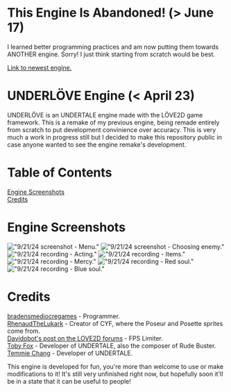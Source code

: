 # This Engine Is Abandoned! (> June 17)
<p>I learned better programming practices and am now putting them towards ANOTHER engine. Sorry! I just think starting from scratch would be best.</p>

[Link to newest engine.](https://github.com/sawby08/lovetale)

# UNDERLÖVE Engine (< April 23)
<p>UNDERLÖVE is an UNDERTALE engine made with the LÖVE2D game framework. This is a remake of my previous engine, being remade entirely from scratch to put development convinience over accuracy. This is very much a work in progress still but I decided to make this repository public in case anyone wanted to see the engine remake's development.</p>

# Table of Contents
[Engine Screenshots](https://github.com/bradensMG/underlove?tab=readme-ov-file#Engine-Screenshots) </br>
[Credits](https://github.com/bradensMG/underlove?tab=readme-ov-file#Credits) </br>

# Engine Screenshots
!["9/21/24 screenshot - Menu."](./github/1_9_21_24.png "9/21/24 screenshot - Menu.")
!["9/21/24 screenshot - Choosing enemy."](./github/2_9_21_24.png "9/21/24 screenshot - Choosing enemy.")
!["9/21/24 recording - Acting."](./github/3_9_21_24.png "9/21/24 recording - Acting.")
!["9/21/24 recording - Items."](./github/4_9_21_24.png "9/21/24 recording - Items.")
!["9/21/24 recording - Mercy."](./github/5_9_21_24.png "9/21/24 recording - Mercy.")
!["9/21/24 recording - Red soul."](./github/6_9_21_24.png "9/21/24 recording - Red soul.")
!["9/21/24 recording - Blue soul."](./github/7_9_21_24.png "9/21/24 recording - Blue soul.")

# Credits
[bradensmediocregames](https://github.com/bradensMG/) - Programmer. </br>
[RhenaudTheLukark](https://github.com/RhenaudTheLukark) - Creator of CYF, where the Poseur and Posette sprites come from.</br>
[Davidobot's post on the LOVE2D forums](https://love2d.org/forums/viewtopic.php?p=199030&sid=5e50e42e22e4538ca0f3f7b0717aa2f2#p199030) - FPS Limiter. </br>
[Toby Fox](https://x.com/tobyfox) - Developer of UNDERTALE, also the composer of Rude Buster. </br>
[Temmie Chang](https://x.com/tuyoki) - Developer of UNDERTALE. </br>

<p>This engine is developed for fun, you're more than welcome to use or make modifications to it! It's still very unfinished right now, but hopefully soon it'll be in a state that it can be useful to people!</p>
